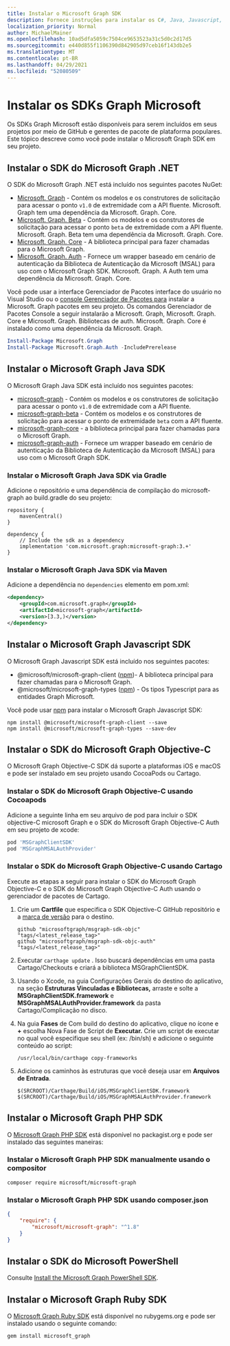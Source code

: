 ```yaml
---
title: Instalar o Microsoft Graph SDK
description: Fornece instruções para instalar os C#, Java, Javascript, Objective-C, PHP e Ruby Microsoft Graph SDKs.
localization_priority: Normal
author: MichaelMainer
ms.openlocfilehash: 10ad5dfa5059c7504ce9653523a31c5d0c2d17d5
ms.sourcegitcommit: e440d855f1106390d842905d97ceb16f143db2e5
ms.translationtype: MT
ms.contentlocale: pt-BR
ms.lasthandoff: 04/29/2021
ms.locfileid: "52080509"
---
```

# <a name="install-the-microsoft-graph-sdks"></a>Instalar os SDKs Graph Microsoft

Os SDKs Graph Microsoft estão disponíveis para serem incluídos em seus projetos por meio de GitHub e gerentes de pacote de plataforma populares. Este tópico descreve como você pode instalar o Microsoft Graph SDK em seu projeto.

## <a name="install-the-microsoft-graph-net-sdk"></a>Instalar o SDK do Microsoft Graph .NET

O SDK do Microsoft Graph .NET está incluído nos seguintes pacotes NuGet:

- [Microsoft. Graph](https://github.com/microsoftgraph/msgraph-sdk-dotnet) - Contém os modelos e os construtores de solicitação para acessar o ponto `v1.0` de extremidade com a API fluente. Microsoft. Graph tem uma dependência da Microsoft. Graph. Core.
- [Microsoft. Graph. Beta](https://github.com/microsoftgraph/msgraph-beta-sdk-dotnet) - Contém os modelos e os construtores de solicitação para acessar o ponto `beta` de extremidade com a API fluente. Microsoft. Graph. Beta tem uma dependência da Microsoft. Graph. Core.
- [Microsoft. Graph. Core](https://github.com/microsoftgraph/msgraph-sdk-dotnet) - A biblioteca principal para fazer chamadas para o Microsoft Graph.
- [Microsoft. Graph. Auth](https://github.com/microsoftgraph/msgraph-sdk-dotnet-auth) - Fornece um wrapper baseado em cenário de autenticação da Biblioteca de Autenticação da Microsoft (MSAL) para uso com o Microsoft Graph SDK. Microsoft. Graph. A Auth tem uma dependência da Microsoft. Graph. Core.

Você pode usar a interface Gerenciador de Pacotes interface do usuário no Visual Studio ou o [console Gerenciador de Pacotes para](/nuget/quickstart/install-and-use-a-package-in-visual-studio) instalar a Microsoft. Graph pacotes em seu projeto. Os comandos Gerenciador de Pacotes Console a seguir instalarão a Microsoft. Graph, Microsoft. Graph. Core e Microsoft. Graph. Bibliotecas de auth. Microsoft. Graph. Core é instalado como uma dependência da Microsoft. Graph.

```PowerShell
Install-Package Microsoft.Graph
Install-Package Microsoft.Graph.Auth -IncludePrerelease
```

## <a name="install-the-microsoft-graph-java-sdk"></a>Instalar o Microsoft Graph Java SDK

O Microsoft Graph Java SDK está incluído nos seguintes pacotes:

- [microsoft-graph](https://github.com/microsoftgraph/msgraph-sdk-java) - Contém os modelos e os construtores de solicitação para acessar o ponto `v1.0` de extremidade com a API fluente.
- [microsoft-graph-beta](https://github.com/microsoftgraph/msgraph-beta-sdk-java) - Contém os modelos e os construtores de solicitação para acessar o ponto de extremidade `beta` com a API fluente.
- [microsoft-graph-core](https://github.com/microsoftgraph/msgraph-sdk-java-core) - a biblioteca principal para fazer chamadas para o Microsoft Graph.
- [microsoft-graph-auth](https://github.com/microsoftgraph/msgraph-sdk-java-auth) - Fornece um wrapper baseado em cenário de autenticação da Biblioteca de Autenticação da Microsoft (MSAL) para uso com o Microsoft Graph SDK.

### <a name="install-the-microsoft-graph-java-sdk-via-gradle"></a>Instalar o Microsoft Graph Java SDK via Gradle

Adicione o repositório e uma dependência de compilação do microsoft-graph ao build.gradle do seu projeto:

```Gradle
repository {
    mavenCentral()
}

dependency {
    // Include the sdk as a dependency
    implementation 'com.microsoft.graph:microsoft-graph:3.+'
}
```

### <a name="install-the-microsoft-graph-java-sdk-via-maven"></a>Instalar o Microsoft Graph Java SDK via Maven

Adicione a dependência no `dependencies` elemento em pom.xml:

```xml
<dependency>
    <groupId>com.microsoft.graph</groupId>
    <artifactId>microsoft-graph</artifactId>
    <version>[3.3,)</version>
</dependency>
```

## <a name="install-the-microsoft-graph-javascript-sdk"></a>Instalar o Microsoft Graph Javascript SDK

O Microsoft Graph Javascript SDK está incluído nos seguintes pacotes:

- @microsoft/microsoft-graph-client ([npm](https://www.npmjs.com/package/@microsoft/microsoft-graph-client))- A biblioteca principal para fazer chamadas para o Microsoft Graph.
- @microsoft/microsoft-graph-types ([npm](https://www.npmjs.com/package/@microsoft/microsoft-graph-types)) - Os tipos Typescript para as entidades Graph Microsoft.

Você pode usar [npm](https://www.npmjs.com) para instalar o Microsoft Graph Javascript SDK:

```Shell
npm install @microsoft/microsoft-graph-client --save
npm install @microsoft/microsoft-graph-types --save-dev
```

## <a name="install-the-microsoft-graph-objective-c-sdk"></a>Instalar o SDK do Microsoft Graph Objective-C

O Microsoft Graph Objective-C SDK dá suporte a plataformas iOS e macOS e pode ser instalado em seu projeto usando CocoaPods ou Cartago.

### <a name="install-the-microsoft-graph-objective-c-sdk-using-cocoapods"></a>Instalar o SDK do Microsoft Graph Objective-C usando Cocoapods

Adicione a seguinte linha em seu arquivo de pod para incluir o SDK objective-C microsoft Graph e o SDK do Microsoft Graph Objective-C Auth em seu projeto de xcode:

```ruby
pod 'MSGraphClientSDK'
pod 'MSGraphMSALAuthProvider'
```

### <a name="install-the-microsoft-graph-objective-c-sdk-using-carthage"></a>Instalar o SDK do Microsoft Graph Objective-C usando Cartago

Execute as etapas a seguir para instalar o SDK do Microsoft Graph Objective-C e o [](https://github.com/Carthage/Carthage) SDK do Microsoft Graph Objective-C Auth usando o gerenciador de pacotes de Cartago.

1. Crie um **Cartfile** que especifica o SDK Objective-C GitHub repositório e a [marca de versão](https://github.com/microsoftgraph/msgraph-sdk-objc/releases) para o destino.

    ```text
    github "microsoftgraph/msgraph-sdk-objc" "tags/<latest_release_tag>"
    github "microsoftgraph/msgraph-sdk-objc-auth" "tags/<latest_release_tag>"
    ```

1. Executar `carthage update` . Isso buscará dependências em uma pasta Cartago/Checkouts e criará a biblioteca MSGraphClientSDK.

1. Usando o Xcode, na  guia Configurações Gerais do destino do aplicativo, na seção **Estruturas Vinculadas e Bibliotecas,** arraste e solte a **MSGraphClientSDK.framework** e **MSGraphMSALAuthProvider.framework** da pasta Cartago/Complicação no disco.

1. Na guia **Fases** de Com build do destino do aplicativo, clique no ícone e **+** escolha Nova Fase de Script de **Executar.** Crie um script de executar no qual você especifique seu shell (ex: /bin/sh) e adicione o seguinte conteúdo ao script:

    ```Shell
    /usr/local/bin/carthage copy-frameworks
    ```

1. Adicione os caminhos às estruturas que você deseja usar em **Arquivos de Entrada**.

    ```Shell
    $(SRCROOT)/Carthage/Build/iOS/MSGraphClientSDK.framework
    $(SRCROOT)/Carthage/Build/iOS/MSGraphMSALAuthProvider.framework
    ```

## <a name="install-the-microsoft-graph-php-sdk"></a>Instalar o Microsoft Graph PHP SDK

O [Microsoft Graph PHP SDK](https://github.com/microsoftgraph/msgraph-sdk-php) está disponível no packagist.org e pode ser instalado das seguintes maneiras: [](https://packagist.org/packages/microsoft/microsoft-graph)

### <a name="install-the-microsoft-graph-php-sdk-manually-using-composer"></a>Instalar o Microsoft Graph PHP SDK manualmente usando o compositor

```Shell
composer require microsoft/microsoft-graph
```

### <a name="install-the-microsoft-graph-php-sdk-using-composerjson"></a>Instalar o Microsoft Graph PHP SDK usando composer.json

```json
{
    "require": {
        "microsoft/microsoft-graph": "^1.8"
    }
}
```

## <a name="install-the-microsoft-powershell-sdk"></a>Instalar o SDK do Microsoft PowerShell

Consulte [Install the Microsoft Graph PowerShell SDK](../powershell/installation.md).

## <a name="install-the-microsoft-graph-ruby-sdk"></a>Instalar o Microsoft Graph Ruby SDK

O [Microsoft Graph Ruby SDK](https://github.com/microsoftgraph/msgraph-sdk-ruby) está [](https://rubygems.org/) disponível no rubygems.org e pode ser instalado usando o seguinte comando:

```ruby
gem install microsoft_graph
```
